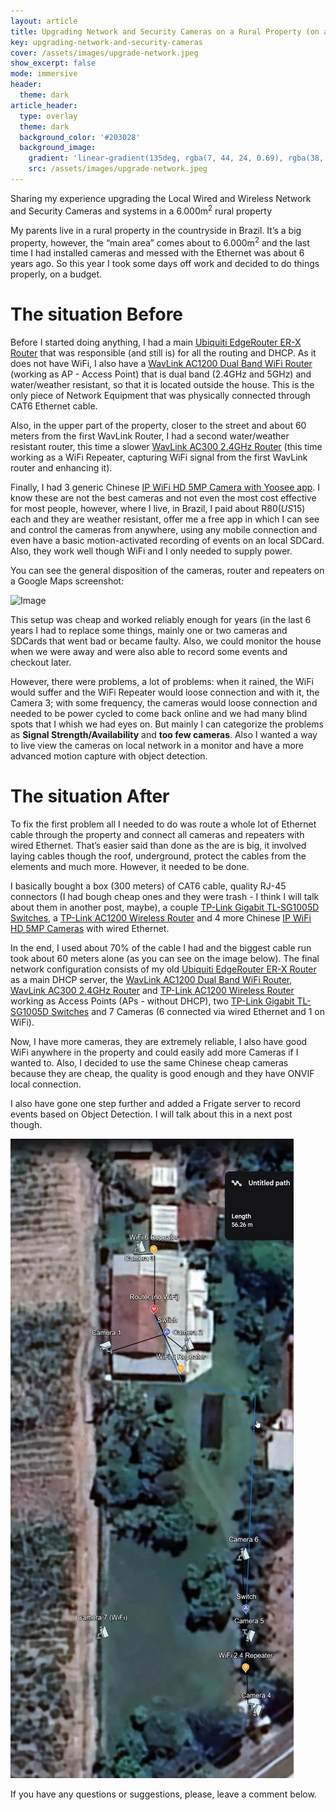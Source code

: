 ```yaml
---
layout: article
title: Upgrading Network and Security Cameras on a Rural Property (on a budget)
key: upgrading-network-and-security-cameras
cover: /assets/images/upgrade-network.jpeg
show_excerpt: false
mode: immersive
header:
  theme: dark
article_header:
  type: overlay
  theme: dark
  background_color: '#203028'
  background_image:
    gradient: 'linear-gradient(135deg, rgba(7, 44, 24, 0.69), rgba(38, 3, 38, 0.64))'
    src: /assets/images/upgrade-network.jpeg
---
```


Sharing my experience upgrading the Local Wired and Wireless Network and Security Cameras and systems in a 6.000m<sup>2</sup> rural property

<!--more-->

My parents live in a rural property in the countryside in Brazil. It’s a big property, however, the “main area” comes about to 6.000m<sup>2</sup> and the last time I had installed cameras and messed with the Ethernet was about 6 years ago. So this year I took some days off work and decided to do things properly, on a budget.

# The situation Before
Before I started doing anything, I had a main [Ubiquiti EdgeRouter ER-X Router](https://s.click.aliexpress.com/e/_DBNZbiF) that was responsible (and still is) for all the routing and DHCP. As it does not have WiFi, I also have a [WavLink AC1200 Dual Band WiFi Router](https://s.click.aliexpress.com/e/_DFqhaIB) (working as AP - Access Point) that is dual band (2.4GHz and 5GHz) and water/weather resistant, so that it is located outside the house. This is the only piece of Network Equipment that was physically connected through CAT6 Ethernet cable.

Also, in the upper part of the property, closer to the street and about 60 meters from the first WavLink Router, I had a second water/weather resistant router, this time a slower [WavLink AC300 2.4GHz Router](https://s.click.aliexpress.com/e/_DFqhaIB) (this time working as a WiFi Repeater, capturing WiFi signal from the first WavLink router and enhancing it).

Finally, I had 3 generic Chinese [IP WiFi HD 5MP Camera with Yoosee app](https://pt.aliexpress.com/item/1005005787945844.html). I know these are not the best cameras and not even the most cost effective for most people, however, where I live, in Brazil, I paid about R$80 (US$15) each and they are weather resistant, offer me a free app in which I can see and control the cameras from anywhere, using any mobile connection and even have a basic motion-activated recording of events on an local SDCard. Also, they work well though WiFi and I only needed to supply power.

You can see the general disposition of the cameras, router and repeaters on a Google Maps screenshot:

![Image](/assets/images/1d3b31f-67a9-4bfd-9a4d-a00463d7fbe5_813x1902.jpg "Aerial view with the previous setup")

This setup was cheap and worked reliably enough for years (in the last 6 years I had to replace some things, mainly one or two cameras and SDCards that went bad or became faulty. Also, we could monitor the house when we were away and were also able to record some events and checkout later.

However, there were problems, a lot of problems: when it rained, the WiFi would suffer and the WiFi Repeater would loose connection and with it, the Camera 3; with some frequency, the cameras would loose connection and needed to be power cycled to come back online and we had many blind spots that I whish we had eyes on. But mainly I can categorize the problems as **Signal Strength/Availability** and **too few cameras**. Also I wanted a way to live view the cameras on local network in a monitor and have a more advanced motion capture with object detection.

# The situation After
To fix the first problem all I needed to do was route a whole lot of Ethernet cable through the property and connect all cameras and repeaters with wired Ethernet. That’s easier said than done as the are is big, it involved laying cables though the roof, underground, protect the cables from the elements and much more. However, it needed to be done.

I basically bought a box (300 meters) of CAT6 cable, quality RJ-45 connectors (I had bough cheap ones and they were trash - I think I will talk about them in another post, maybe), a couple [TP-Link Gigabit TL-SG1005D Switches](https://s.click.aliexpress.com/e/_DDMGKy7), a [TP-Link AC1200 Wireless Router](https://s.click.aliexpress.com/e/_DBXc8cT) and 4 more Chinese [IP WiFi HD 5MP Cameras](https://pt.aliexpress.com/item/1005005787945844.html) with wired Ethernet.

In the end, I used about 70% of the cable I had and the biggest cable run took about 60 meters alone (as you can see on the image below). The final network configuration consists of my old [Ubiquiti EdgeRouter ER-X Router](https://s.click.aliexpress.com/e/_DBNZbiF) as a main DHCP server, the [WavLink AC1200 Dual Band WiFi Router](https://s.click.aliexpress.com/e/_DFqhaIB), [WavLink AC300 2.4GHz Router](https://s.click.aliexpress.com/e/_DFqhaIB) and [TP-Link AC1200 Wireless Router](https://s.click.aliexpress.com/e/_DBXc8cT) working as Access Points (APs - without DHCP), two [TP-Link Gigabit TL-SG1005D Switches](https://s.click.aliexpress.com/e/_DDMGKy7) and 7 Cameras (6 connected via wired Ethernet and 1 on WiFi).

Now, I have more cameras, they are extremely reliable, I also have good WiFi anywhere in the property and could easily add more Cameras if I wanted to. Also, I decided to use the same Chinese cheap cameras because they are cheap, the quality is good enough and they have ONVIF local connection.

I also have gone one step further and added a Frigate server to record events based on Object Detection. I will talk about this in a next post though.

![Image](/assets/images/e176889e-6c2a-43f5-94a7-f250ea22f3aa_840x1896.webp "Aerial view with the new setup")

If you have any questions or suggestions, please, leave a comment below.